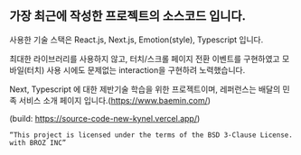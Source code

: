 ## 가장 최근에 작성한 프로젝트의 소스코드 입니다.

사용한 기술 스택은 React.js, Next.js, Emotion(style), Typescript 입니다.

최대한 라이브러리를 사용하지 않고, 터치/스크롤 페이지 전환 이벤트를 구현하였고 모바일(터치) 사용 시에도 문제없는 interaction을 구현하려 노력했습니다.

Next, Typescript 에 대한 제반기술 학습을 위한 프로젝트이며,
레퍼런스는 배달의 민족 서비스 소개 페이지 입니다.(https://www.baemin.com/)

(build: https://source-code-new-kynel.vercel.app/)

`“This project is licensed under the terms of the BSD 3-Clause License. with BROZ INC”`
